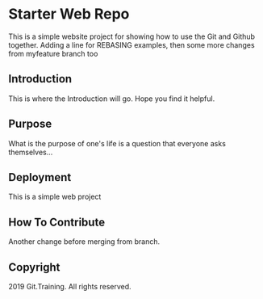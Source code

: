 # Starter Web Repo

This is a simple website project for showing how to use the Git and Github together. Adding 
a line for REBASING examples, then 
some more changes from myfeature branch too

## Introduction

This is where the Introduction will go. Hope you find it helpful.

## Purpose

What is the purpose of one's life is a question that everyone asks themselves...

## Deployment

This is a simple web project

## How To Contribute

Another change before merging from branch.

## Copyright
2019 Git.Training. All rights reserved.

